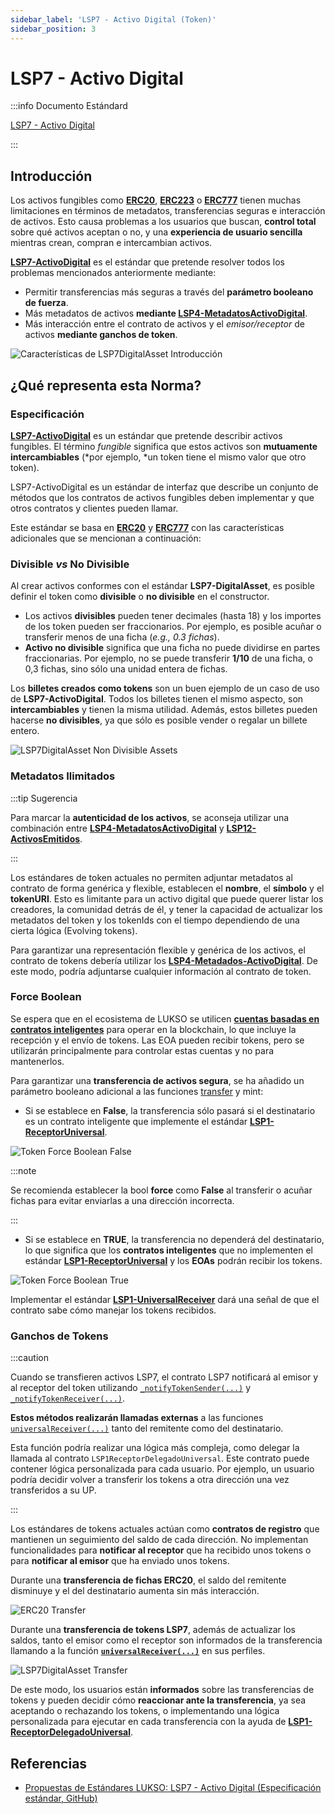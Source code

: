 ```yaml
---
sidebar_label: 'LSP7 - Activo Digital (Token)'
sidebar_position: 3
---
```


# LSP7 - Activo Digital

:::info Documento Estándard

[LSP7 - Activo Digital](https://github.com/lukso-network/LIPs/blob/main/LSPs/LSP-7-DigitalAsset.md)

:::

## Introducción

Los activos fungibles como **[ERC20](https://eips.ethereum.org/EIPS/eip-20)**, **[ERC223](https://eips.ethereum.org/EIPS/eip-223)** o **[ERC777](https://eips.ethereum.org/EIPS/eip-777)** tienen muchas limitaciones en términos de metadatos, transferencias seguras e interacción de activos. Esto causa problemas a los usuarios que buscan, **control total** sobre qué activos aceptan o no, y una **experiencia de usuario sencilla** mientras crean, compran e intercambian activos.

**[LSP7-ActivoDigital](#)** es el estándar que pretende resolver todos los problemas mencionados anteriormente mediante:

- Permitir transferencias más seguras a través del **parámetro booleano de fuerza**.
- Más metadatos de activos **mediante [LSP4-MetadatosActivoDigital](./LSP4-Digital-Asset-Metadata.md)**.
- Más interacción entre el contrato de activos y el _emisor/receptor_ de activos **mediante ganchos de token**.

![Características de LSP7DigitalAsset Introducción](/img/standards/lsp7/lsp7-intro.jpeg)

## ¿Qué representa esta Norma?

### Especificación

**[LSP7-ActivoDigital](#)** es un estándar que pretende describir activos fungibles. El término _fungible_ significa que estos activos son **mutuamente intercambiables** (*por ejemplo, *un token tiene el mismo valor que otro token).

LSP7-ActivoDigital es un estándar de interfaz que describe un conjunto de métodos que los contratos de activos fungibles deben implementar y que otros contratos y clientes pueden llamar.

Este estándar se basa en **[ERC20](https://eips.ethereum.org/EIPS/eip-20)** y **[ERC777](https://eips.ethereum.org/EIPS/eip-777)** con las características adicionales que se mencionan a continuación:

### Divisible _vs_ No Divisible

Al crear activos conformes con el estándar **LSP7-DigitalAsset**, es posible definir el token como **divisible** o **no divisible** en el constructor.

- Los activos **divisibles** pueden tener decimales (hasta 18) y los importes de los token pueden ser fraccionarios. Por ejemplo, es posible acuñar o transferir menos de una ficha (_e.g., 0.3 fichas_).
- **Activo no divisible** significa que una ficha no puede dividirse en partes fraccionarias. Por ejemplo, no se puede transferir **1/10** de una ficha, o 0,3 fichas, sino sólo una unidad entera de fichas.

Los **billetes creados como tokens** son un buen ejemplo de un caso de uso de **LSP7-ActivoDigital**. Todos los billetes tienen el mismo aspecto, son **intercambiables** y tienen la misma utilidad. Además, estos billetes pueden hacerse **no divisibles**, ya que sólo es posible vender o regalar un billete entero.

![LSP7DigitalAsset Non Divisible Assets](/img/standards/lsp7/lsp7-non-divisible.jpeg)

### Metadatos Ilimitados

:::tip Sugerencia

Para marcar la **autenticidad de los activos**, se aconseja utilizar una combinación entre **[LSP4-MetadatosActivoDigital](./LSP4-Digital-Asset-Metadata.md)** y **[LSP12-ActivosEmitidos](../universal-profile/lsp12-issued-assets.md)**.

:::

Los estándares de token actuales no permiten adjuntar metadatos al contrato de forma genérica y flexible, establecen el **nombre**, el **símbolo** y el **tokenURI**. Esto es limitante para un activo digital que puede querer listar los creadores, la comunidad detrás de él, y tener la capacidad de actualizar los metadatos del token y los tokenIds con el tiempo dependiendo de una cierta lógica (Evolving tokens).

Para garantizar una representación flexible y genérica de los activos, el contrato de tokens debería utilizar los **[LSP4-Metadados-ActivoDigital](./LSP4-Digital-Asset-Metadata.md)**. De este modo, podría adjuntarse cualquier información al contrato de token.

### Force Boolean

Se espera que en el ecosistema de LUKSO se utilicen **[cuentas basadas en contratos inteligentes](../universal-profile/lsp0-erc725account.md)** para operar en la blockchain, lo que incluye la recepción y el envío de tokens. Las EOA pueden recibir tokens, pero se utilizarán principalmente para controlar estas cuentas y no para mantenerlos.

Para garantizar una **transferencia de activos segura**, se ha añadido un parámetro booleano adicional a las funciones [transfer](../smart-contracts/lsp7-digital-asset.md#transfer) y mint:

- Si se establece en **False**, la transferencia sólo pasará si el destinatario es un contrato inteligente que implemente el estándar **[LSP1-ReceptorUniversal](../generic-standards/lsp1-universal-receiver.md)**.

![Token Force Boolean False](/img/standards/lsp7/tokens-force-false.jpeg)

:::note

Se recomienda establecer la bool **force** como **False** al transferir o acuñar fichas para evitar enviarlas a una dirección incorrecta.

:::

- Si se establece en **TRUE**, la transferencia no dependerá del destinatario, lo que significa que los **contratos inteligentes** que no implementen el estándar **[LSP1-ReceptorUniversal](../generic-standards/lsp1-universal-receiver.md)** y los **EOAs** podrán recibir los tokens.

![Token Force Boolean True](/img/standards/lsp7/tokens-force-true.jpeg)

Implementar el estándar **[LSP1-UniversalReceiver](../generic-standards/lsp1-universal-receiver.md)** dará una señal de que el contrato sabe cómo manejar los tokens recibidos.

### Ganchos de Tokens

:::caution

Cuando se transfieren activos LSP7, el contrato LSP7 notificará al emisor y al receptor del token utilizando [`_notifyTokenSender(...)`](../smart-contracts/lsp7-digital-asset.md#_notifytokensender) y [`_notifyTokenReceiver(...)`](../smart-contracts/lsp7-digital-asset.md#_notifytokenreceiver).

**Estos métodos realizarán llamadas externas** a las funciones [`universalReceiver(...)`](../smart-contracts/lsp0-erc725-account.md#universalreceiver) tanto del remitente como del destinatario.

Esta función podría realizar una lógica más compleja, como delegar la llamada al contrato `LSP1ReceptorDelegadoUniversal`. Este contrato puede contener lógica personalizada para cada usuario. Por ejemplo, un usuario podría decidir volver a transferir los tokens a otra dirección una vez transferidos a su UP.

:::

Los estándares de tokens actuales actúan como **contratos de registro** que mantienen un seguimiento del saldo de cada dirección. No implementan funcionalidades para **notificar al receptor** que ha recibido unos tokens o para **notificar al emisor** que ha enviado unos tokens.

Durante una **transferencia de fichas ERC20**, el saldo del remitente disminuye y el del destinatario aumenta sin más interacción.

![ERC20 Transfer](/img/standards/lsp7/erc20-transfer.jpeg)

Durante una **transferencia de tokens LSP7**, además de actualizar los saldos, tanto el emisor como el receptor son informados de la transferencia llamando a la función **[`universalReceiver(...)`](../generic-standards/lsp1-universal-receiver.md#lsp1---universal-receiver)** en sus perfiles.

![LSP7DigitalAsset Transfer](/img/standards/lsp7/lsp7-transfer.jpeg)

De este modo, los usuarios están **informados** sobre las transferencias de tokens y pueden decidir cómo **reaccionar ante la transferencia**, ya sea aceptando o rechazando los tokens, o implementando una lógica personalizada para ejecutar en cada transferencia con la ayuda de **[LSP1-ReceptorDelegadoUniversal](../generic-standards/lsp1-universal-receiver-delegate.md)**.

## Referencias

- [Propuestas de Estándares LUKSO: LSP7 - Activo Digital (Especificación estándar, GitHub)](https://github.com/lukso-network/LIPs/blob/main/LSPs/LSP-7-DigitalAsset.md)